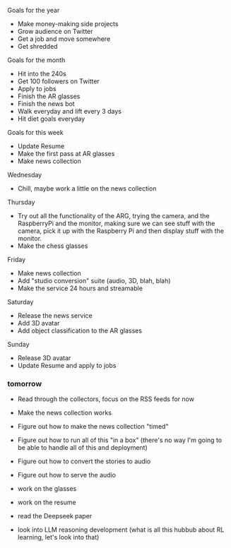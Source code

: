 Goals for the year 
- Make money-making side projects
- Grow audience on Twitter
- Get a job and move somewhere
- Get shredded


Goals for the month
- Hit into the 240s
- Get 100 followers on Twitter
- Apply to jobs
- Finish the AR glasses
- Finish the news bot
- Walk everyday and lift every 3 days
- Hit diet goals everyday

Goals for this week
- Update Resume
- Make the first pass at AR glasses
- Make news collection

Wednesday
- Chill, maybe work a little on the news collection

Thursday
- Try out all the functionality of the ARG, trying the camera, and the RaspberryPi and the monitor, making sure we can see stuff with the camera, pick it up with the Raspberry Pi and then display stuff with the monitor. 
- Make the chess glasses

Friday
- Make news collection
- Add "studio conversion" suite (audio, 3D, blah, blah)
- Make the service 24 hours and streamable

Saturday
- Release the news service
- Add 3D avatar
- Add object classification to the AR glasses

Sunday
- Release 3D avatar
- Update Resume and apply to jobs

### tomorrow
- Read through the collectors, focus on the RSS feeds for now
- Make the news collection works
- Figure out how to make the news collection "timed"
- Figure out how to run all of this "in a box" (there's no way I'm going to be able to handle all of this and deployment)
- Figure out how to convert the stories to audio
- Figure out how to serve the audio

- work on the glasses
- work on the resume
- read the Deepseek paper
- look into LLM reasoning development (what is all this hubbub about RL learning, let's look into that)
